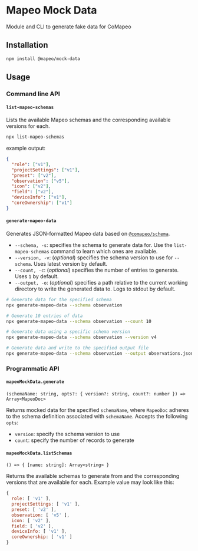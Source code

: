 # Mapeo Mock Data

Module and CLI to generate fake data for CoMapeo

## Installation

```sh
npm install @mapeo/mock-data
```

## Usage

### Command line API

#### `list-mapeo-schemas`

Lists the available Mapeo schemas and the corresponding available versions for each.

```sh
npx list-mapeo-schemas
```

example output:

```json
{
  "role": ["v1"],
  "projectSettings": ["v1"],
  "preset": ["v2"],
  "observation": ["v5"],
  "icon": ["v2"],
  "field": ["v2"],
  "deviceInfo": ["v1"],
  "coreOwnership": ["v1"]
}
```

#### `generate-mapeo-data`

Generates JSON-formatted Mapeo data based on [`@comapeo/schema`](https://github.com/digidem/comapeo-schema/).

- `--schema, -s`: specifies the schema to generate data for. Use the `list-mapeo-schemas` command to learn which ones are available.
- `--version, -v`: (_optional_) specifies the schema version to use for `--schema`. Uses latest version by default.
- `--count, -c`: (_optional_) specifies the number of entries to generate. Uses `1` by default.
- `--output, -o`: (_optional_) specifies a path relative to the current working directory to write the generated data to. Logs to stdout by default.

```sh
# Generate data for the specified schema
npx generate-mapeo-data --schema observation

# Generate 10 entries of data
npx generate-mapeo-data --schema observation --count 10

# Generate data using a specific schema version
npx generate-mapeo-data --schema observation --version v4

# Generate data and write to the specified output file
npx generate-mapeo-data --schema observation --output observations.json
```

### Programmatic API

#### `mapeoMockData.generate`

`(schemaName: string, opts?: { version?: string, count?: number }) => Array<MapeoDoc>`

Returns mocked data for the specified `schemaName`, where `MapeoDoc` adheres to the schema definition associated with `schemaName`. Accepts the following `opts`:

- `version`: specify the schema version to use
- `count`: specify the number of records to generate

#### `mapeoMockData.listSchemas`

`() => { [name: string]: Array<string> }`

Returns the available schemas to generate from and the corresponding versions that are available for each. Example value may look like this:

```js
{
  role: [ 'v1' ],
  projectSettings: [ 'v1' ],
  preset: [ 'v2' ],
  observation: [ 'v5' ],
  icon: [ 'v2' ],
  field: [ 'v2' ],
  deviceInfo: [ 'v1' ],
  coreOwnership: [ 'v1' ]
}
```
